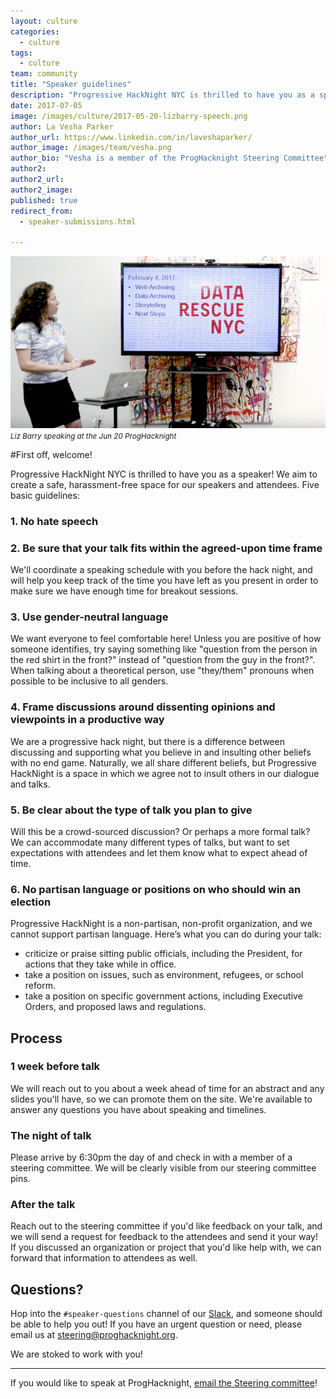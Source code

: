 ```yaml
---
layout: culture
categories:
  - culture
tags:
  - culture
team: community
title: "Speaker guidelines"
description: "Progressive HackNight NYC is thrilled to have you as a speaker! We aim to create a safe, harassment-free space for our speakers and attendees."
date: 2017-07-05
image: /images/culture/2017-05-20-lizbarry-speech.png
author: La Vesha Parker
author_url: https://www.linkedin.com/in/laveshaparker/
author_image: /images/team/vesha.png
author_bio: "Vesha is a member of the ProgHacknight Steering Committee"
author2:
author2_url:
author2_image:
published: true
redirect_from:
  - speaker-submissions.html

---
```


<p class="text-center"><img src="/images/culture/2017-05-20-lizbarry-speech.png" alt="Liz Barry speaking at the Jun 20 hacknight" class="img-thumbnail"/><br />

<small>
    <em>Liz Barry speaking at the Jun 20 ProgHacknight</em>
</small>
</p>


#First off, welcome!

Progressive HackNight NYC is thrilled to have you as a speaker! We aim to create a safe, harassment-free space for our speakers and attendees.
Five basic guidelines:

### 1. No hate speech

### 2. Be sure that your talk fits within the agreed-upon time frame
We'll coordinate a speaking schedule with you before the hack night, and will help you keep track of the time you have left as you present in order to make sure we have enough time for breakout sessions.

### 3. Use gender-neutral language
We want everyone to feel comfortable here! Unless you are positive of how someone identifies, try saying something like "question from the person in the red shirt in the front?" instead of "question from the guy in the front?". When talking about a theoretical person, use "they/them" pronouns when possible to be inclusive to all genders.

### 4. Frame discussions around dissenting opinions and viewpoints in a productive way
We are a progressive hack night, but there is a difference between discussing and supporting what you believe in and insulting other beliefs with no end game. Naturally, we all share different beliefs, but Progressive HackNight is a space in which we agree not to insult others in our dialogue and talks.

### 5. Be clear about the type of talk you plan to give
Will this be a crowd-sourced discussion? Or perhaps a more formal talk? We can accommodate many different types of talks, but want to set expectations with attendees and let them know what to expect ahead of time.

### 6. No partisan language or positions on who should win an election
Progressive HackNight is a non-partisan, non-profit organization, and we cannot support partisan language. Here’s what you can do during your talk:

- criticize or praise sitting public officials, including the President, for actions that they take while in office.
- take a position on issues, such as environment, refugees, or school reform.
- take a position on specific government actions, including Executive Orders, and proposed laws and regulations.

## Process

### 1 week before talk
We will reach out to you about a week ahead of time for an abstract and any slides you'll have, so we can promote them on the site.
We're available to answer any questions you have about speaking and timelines.

### The night of talk
Please arrive by 6:30pm the day of and check in with a member of a steering committee. We will be clearly visible from our steering committee pins.

### After the talk
Reach out to the steering committee if you'd like feedback on your talk, and we will send a request for feedback to the attendees and send it your way!
If you discussed an organization or project that you'd like help with, we can forward that information to attendees as well.

## Questions?
Hop into the `#speaker-questions` channel of our [Slack](//proghacknight.slack.com), and someone should be able to help you out! If you have an urgent question or need, please email us at [steering@proghacknight.org](mailto:steering@proghacknight.org).

We are stoked to work with you!

<hr/>

If you would like to speak at ProgHacknight, [email the Steering committee](mailto:steering@proghacknight.org)!
